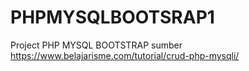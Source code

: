 # PHPMYSQLBOOTSRAP1
Project PHP MYSQL BOOTSTRAP sumber https://www.belajarisme.com/tutorial/crud-php-mysqli/
